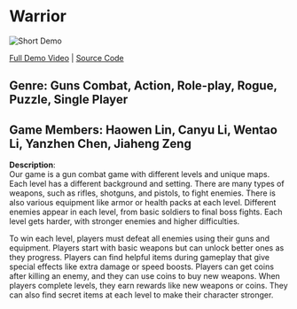 # Warrior

![Short Demo](demo/demo.gif)

[Full Demo Video](https://youtu.be/NChk-esmsVk) | [Source Code](https://drive.google.com/file/d/1nhR25RMLn09DV9rfoe7B3D-qy4Wqjj9-/view)

**Genre**: Guns Combat, Action, Role-play, Rogue, Puzzle, Single Player  
---

**Game Members**: Haowen Lin, Canyu Li, Wentao Li, Yanzhen Chen, Jiaheng Zeng  
---

**Description**:  
Our game is a gun combat game with different levels and unique maps. Each level has a different background and setting. There are many types of weapons, such as rifles, shotguns, and pistols, to fight enemies. There is also various equipment like armor or health packs at each level. Different enemies appear in each level, from basic soldiers to final boss fights. Each level gets harder, with stronger enemies and higher difficulties.

To win each level, players must defeat all enemies using their guns and equipment. Players start with basic weapons but can unlock better ones as they progress. Players can find helpful items during gameplay that give special effects like extra damage or speed boosts. Players can get coins after killing an enemy, and they can use coins to buy new weapons. When players complete levels, they earn rewards like new weapons or coins. They can also find secret items at each level to make their character stronger.



